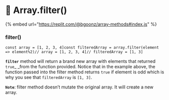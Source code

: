 # 🚮 Array.filter()

{% embed url="https://replit.com/@bgoonz/array-methods#index.js" %}

### filter() <a href="94ae" id="94ae"></a>

```
const array = [1, 2, 3, 4]const filteredArray = array.filter(element => element%2)// array = [1, 2, 3, 4]// filteredArray = [1, 3]
```

**`filter`** method will return a brand new array with elements that returned `true`\_ \_from the function provided. Notice that in the example above, the function passed into the filter method returns `true` if element is odd which is why you see that `filteredArray` is `[1, 3]`.

**`Note`**: filter method doesn’t mutate the original array. It will create a new array.
